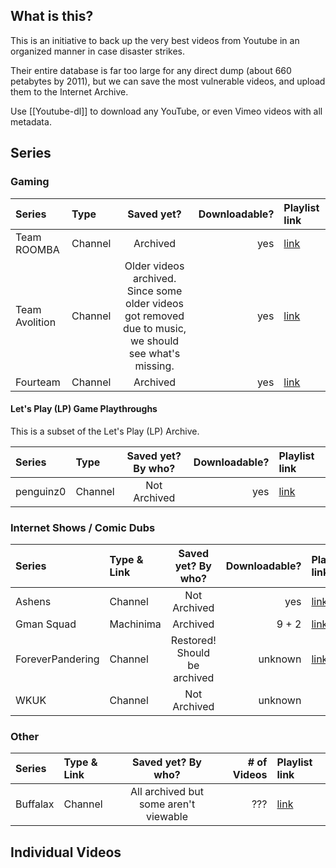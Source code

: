 ## What is this?

This is an initiative to back up the very best videos from Youtube in an organized manner in case disaster strikes. 

Their entire database is far too large for any direct dump (about 660 petabytes by 2011), but we can save the most vulnerable videos, and upload them to the Internet Archive.

Use [[Youtube-dl]] to download any YouTube, or even Vimeo videos with all metadata.

## Series

### Gaming

| Series		| Type	  | Saved yet?	| Downloadable? 	| Playlist link	|
|:---------------------|:--------|:------------------:|--------------:|:-------------|
| Team ROOMBA		| Channel | Archived	| yes	| [link](https://www.youtube.com/user/TEAMROOMBA/videos) |
| Team Avolition	| Channel | Older videos archived. Since some older videos got removed due to music, we should see what's missing.	| yes		| [link](https://www.youtube.com/user/TeamAvolition/videos) |
| Fourteam		| Channel | Archived	| yes		| [link](https://www.youtube.com/user/Fourteam14/videos) |

#### Let's Play (LP) Game Playthroughs

This is a subset of the Let's Play (LP) Archive.

| Series		| Type	  | Saved yet? By who?	| Downloadable? 	| Playlist link	|
|:---------------------|:--------|:------------------:|--------------:|:-------------|
| penguinz0		| Channel | Not Archived	| yes		| [link](http://www.youtube.com/user/penguinz0) |

### Internet Shows / Comic Dubs

| Series	| Type & Link	| Saved yet? By who?	| Downloadable?	| Playlist link	|
|:-------------|:--------------|:--------------------:|--------------:|:-----------|
| Ashens	| Channel	| Not Archived 		| yes	| [link](http://www.youtube.com/user/ashens/videos) |
| Gman Squad 	| Machinima	| Archived	| 9 + 2		| [link](https://www.youtube.com/playlist?list=PL15095545B65CDF68) |
| ForeverPandering | Channel   | Restored! Should be archived | unknown | [link](https://www.youtube.com/user/ForeverPandering2/videos)
| WKUK		| Channel	| Not Archived		| unknown	| |

### Other

| Series	| Type & Link	| Saved yet? By who?	| # of Videos	| Playlist link	|
|:-------------|:--------------|:--------------------:|--------------:|:------------|
| Buffalax     | Channel       | All archived but some aren't viewable | ??? | [link](https://www.youtube.com/user/BuffalaxFanboy/videos) |

## Individual Videos